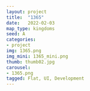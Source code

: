 ```yaml
---
layout: project
title:  "1365"
date:   2022-02-03
map_type: kingdoms
seed: A
categories:
- project
img: 1365.png
img_mini: 1365_mini.png
thumb: thumb02.jpg
carousel:
- 1365.png
tagged: Flat, UI, Development
---
```

